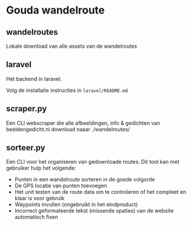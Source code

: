  
# Gouda wandelroute

## wandelroutes
Lokale download van alle assets van de wandelroutes

## laravel
Het backend in laravel.

Volg de installatie instructies in `laravel/README.md`

## scraper.py
Een CLI webscraper die alle afbeeldingen, info & gedichten van beeldengedicht.nl download naaar ./wandelroutes/

## sorteer.py
Een CLI voor het organiseren van gedownloade routes.
Dit tool kan met gebruiker hulp het volgende:

- Punten in een wandelroute sorteren in de goede volgorde
- De GPS locatie van punten toevoegen
- Het unit testen van de route data om te controleren of het compleet en klaar is voor gebruik
- Waypoints invullen (ongebruikt in het eindproduct)
- Incorrect geformateerde tekst (missende spaties) van de website automatisch fixen